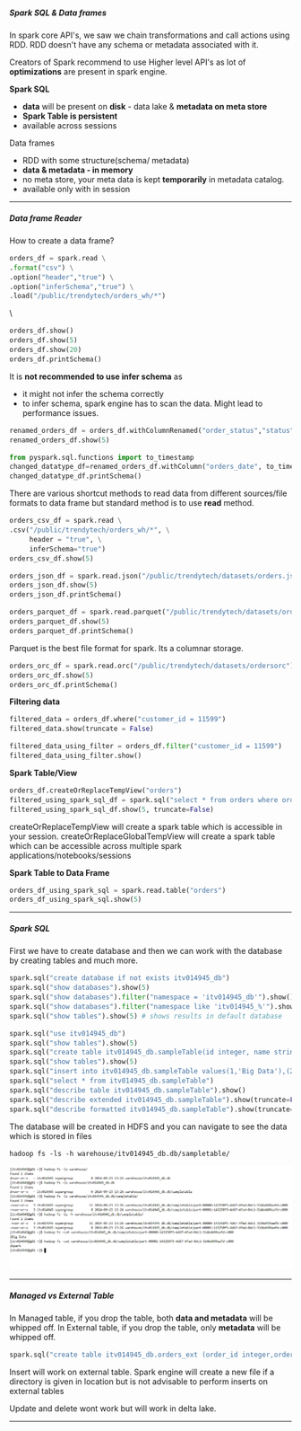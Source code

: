 ##### Spark SQL & Data frames

In spark core API's, we saw we chain transformations and call actions using RDD. RDD doesn't have any schema or metadata associated with it.

Creators of Spark recommend to use Higher level API's as lot of **optimizations** are present in spark engine.

**Spark SQL** 
- **data** will be present on **disk** - data lake & **metadata on meta store**
- **Spark Table is persistent**
- available across sessions

Data frames 
- RDD with some structure(schema/ metadata)
- **data & metadata - in memory**
- no meta store, your meta data is kept **temporarily** in metadata catalog.
- available only with in session

---
##### Data frame Reader

How to create a data frame?

``` python
orders_df = spark.read \
.format("csv") \
.option("header","true") \
.option("inferSchema","true") \
.load("/public/trendytech/orders_wh/*")
```
\
``` python
orders_df.show()
orders_df.show(5)
orders_df.show(20)
orders_df.printSchema()
```

It is **not recommended to use infer schema** as 
- it might not infer the schema correctly
- to infer schema, spark engine has to scan the data. Might lead to performance issues.

```python
renamed_orders_df = orders_df.withColumnRenamed("order_status","status")
renamed_orders_df.show(5)
```

```python
from pyspark.sql.functions import to_timestamp
changed_datatype_df=renamed_orders_df.withColumn("orders_date", to_timestamp("order_date"))
changed_datatype_df.printSchema()
```

There are various shortcut methods to read data from different sources/file formats to data frame but standard method is to use **read** method.

``` python
orders_csv_df = spark.read \
.csv("/public/trendytech/orders_wh/*", \
     header = "true", \
     inferSchema="true")
orders_csv_df.show(5)
```

``` python
orders_json_df = spark.read.json("/public/trendytech/datasets/orders.json")
orders_json_df.show(5)
orders_json_df.printSchema()
```

``` python
orders_parquet_df = spark.read.parquet("/public/trendytech/datasets/ordersparquet")
orders_parquet_df.show(5)
orders_parquet_df.printSchema()
```

Parquet is the best file format for spark. Its a columnar storage.

``` python
orders_orc_df = spark.read.orc("/public/trendytech/datasets/ordersorc")
orders_orc_df.show(5)
orders_orc_df.printSchema()
```

**Filtering data**

``` python
filtered_data = orders_df.where("customer_id = 11599")
filtered_data.show(truncate = False)
```

``` python
filtered_data_using_filter = orders_df.filter("customer_id = 11599")
filtered_data_using_filter.show()
```

**Spark Table/View**

``` python
orders_df.createOrReplaceTempView("orders")
filtered_using_spark_sql_df = spark.sql("select * from orders where order_status = 'CLOSED'")
filtered_using_spark_sql_df.show(5, truncate=False)
```

createOrReplaceTempView will create a spark table which is accessible in your session.
createOrReplaceGlobalTempView will create a spark table which can be accessible across multiple spark applications/notebooks/sessions

**Spark Table to Data Frame**

```python
orders_df_using_spark_sql = spark.read.table("orders")
orders_df_using_spark_sql.show(5)
```

---

##### Spark SQL

First we have to create database and then we can work with the database by creating tables and much more.

```python
spark.sql("create database if not exists itv014945_db")
spark.sql("show databases").show(5)
spark.sql("show databases").filter("namespace = 'itv014945_db'").show()
spark.sql("show databases").filter("namespace like 'itv014945_%'").show()
spark.sql("show tables").show(5) # shows results in default database
```

``` python
spark.sql("use itv014945_db") 
spark.sql("show tables").show(5)
spark.sql("create table itv014945_db.sampleTable(id integer, name string)")
spark.sql("show tables").show(5)
spark.sql("insert into itv014945_db.sampleTable values(1,'Big Data'),(2,'Spark')")
spark.sql("select * from itv014945_db.sampleTable")
spark.sql("describe table itv014945_db.sampleTable").show()
spark.sql("describe extended itv014945_db.sampleTable").show(truncate=False)
spark.sql("describe formatted itv014945_db.sampleTable").show(truncate=False)
```

The database will be created in HDFS and you can navigate to see the data which is stored in files

``` console
hadoop fs -ls -h warehouse/itv014945_db.db/sampletable/
```

![Spark SQL database in HDFS](../pictures/Spark_sql_database_in_hdfs.png "Spark SQL database in HDFSs")

---
##### Managed vs External Table

In Managed table, if you drop the table, both **data and metadata** will be whipped off.
In External table, if you drop the table, only **metadata** will be whipped off.

``` python
spark.sql("create table itv014945_db.orders_ext (order_id integer,order_date string,customer_id integer,order_status string) using csv location '/public/trendytech/orders/orders.csv'")
```

Insert will work on external table. Spark engine will create a new file if a directory is given in location but is not advisable to perform inserts on external tables

Update and delete wont work but will work in delta lake.

---


